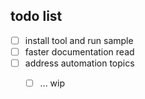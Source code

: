 ## todo list

 - [ ] install tool and run sample
 - [ ] faster documentation read
 - [ ] address automation topics
    - [ ] ... wip


